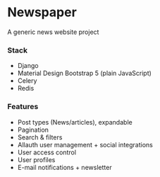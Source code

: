 # Newspaper

A generic news website project

### Stack
* Django
* Material Design Bootstrap 5 (plain JavaScript)
* Celery
* Redis

### Features
* Post types (News/articles), expandable
* Pagination
* Search & filters
* Allauth user management + social integrations
* User access control
* User profiles
* E-mail notifications + newsletter
